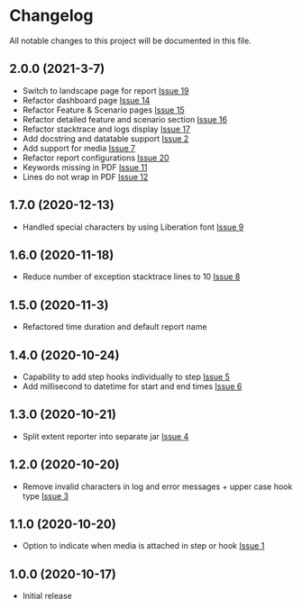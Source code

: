 # Changelog
All notable changes to this project will be documented in this file.

## 2.0.0 (2021-3-7)
* Switch to landscape page for report [Issue 19](https://github.com/grasshopper7/cucumber-pdf-report/issues/19)
* Refactor dashboard page [Issue 14](https://github.com/grasshopper7/cucumber-pdf-report/issues/14)
* Refactor Feature & Scenario pages [Issue 15](https://github.com/grasshopper7/cucumber-pdf-report/issues/15)
* Refactor detailed feature and scenario section [Issue 16](https://github.com/grasshopper7/cucumber-pdf-report/issues/16)
* Refactor stacktrace and logs display [Issue 17](https://github.com/grasshopper7/cucumber-pdf-report/issues/17)
* Add docstring and datatable support [Issue 2](https://github.com/grasshopper7/cucumber-pdf-report/issues/2)
* Add support for media [Issue 7](https://github.com/grasshopper7/cucumber-pdf-report/issues/7)
* Refactor report configurations [Issue 20](https://github.com/grasshopper7/cucumber-pdf-report/issues/20)
* Keywords missing in PDF [Issue 11](https://github.com/grasshopper7/cucumber-pdf-report/issues/11)
* Lines do not wrap in PDF [Issue 12](https://github.com/grasshopper7/cucumber-pdf-report/issues/12)

## 1.7.0 (2020-12-13)

* Handled special characters by using Liberation font [Issue 9](https://github.com/grasshopper7/cucumber-pdf-report/issues/9)

## 1.6.0 (2020-11-18)

* Reduce number of exception stacktrace lines to 10 [Issue 8](https://github.com/grasshopper7/cucumber-pdf-report/issues/8)

## 1.5.0 (2020-11-3)

* Refactored time duration and default report name

## 1.4.0 (2020-10-24)

* Capability to add step hooks individually to step [Issue 5](https://github.com/grasshopper7/cucumber-pdf-report/issues/5)
* Add millisecond to datetime for start and end times [Issue 6](https://github.com/grasshopper7/cucumber-pdf-report/issues/6)


## 1.3.0 (2020-10-21)

* Split extent reporter into separate jar [Issue 4](https://github.com/grasshopper7/cucumber-pdf-report/issues/4)


## 1.2.0 (2020-10-20)

* Remove invalid characters in log and error messages + upper case hook type [Issue 3](https://github.com/grasshopper7/cucumber-pdf-report/issues/3)


## 1.1.0 (2020-10-20)

* Option to indicate when media is attached in step or hook [Issue 1](https://github.com/grasshopper7/cucumber-pdf-report/issues/1)


## 1.0.0 (2020-10-17)

* Initial release
